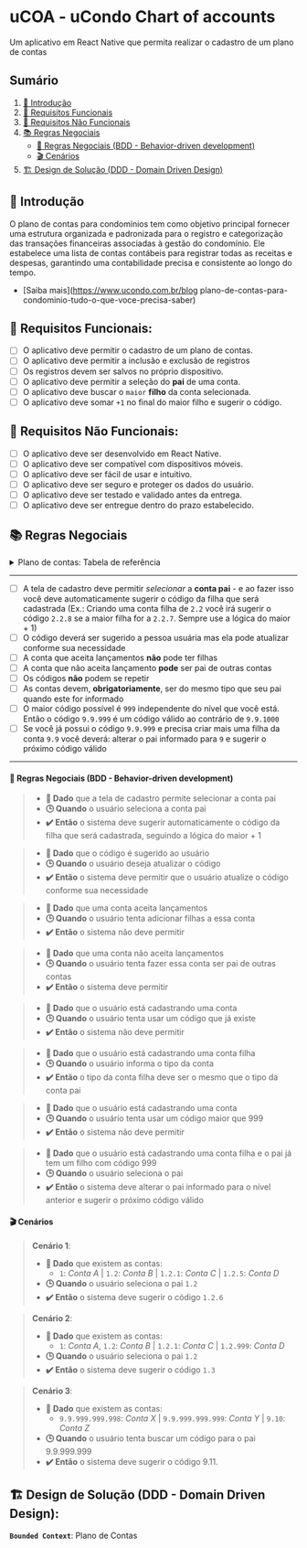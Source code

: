 # uCOA - uCondo Chart of accounts
Um aplicativo em React Native que permita realizar o cadastro de um plano de contas

## Sumário
1. [📖 Introdução](#introdução)
2. [📝 Requisitos Funcionais](#requisitos-funcionais)
3. [🔧 Requisitos Não Funcionais](#requisitos-não-funcionais)
4. [📚 Regras Negociais](#regras-negociais)
   - [🧪 Regras Negociais (BDD - Behavior-driven development)](#regras-negociais-bdd)
   - [🎬 Cenários](#cenários)
5. [🏗️ Design de Solução (DDD - Domain Driven Design)](#design-de-solução)

## 📖 Introdução
O plano de contas para condomínios tem como objetivo principal fornecer uma estrutura organizada e padronizada para o registro e categorização das transações financeiras associadas à gestão do condomínio. Ele estabelece uma lista de contas contábeis para registrar todas as receitas e despesas, garantindo uma contabilidade precisa e consistente ao longo do tempo.

- [Saiba mais](https://www.ucondo.com.br/blog plano-de-contas-para-condominio-tudo-o-que-voce-precisa-saber)


## 📝 Requisitos Funcionais:

- [ ] O aplicativo deve permitir o cadastro de um plano de contas.
- [ ] O aplicativo deve permitir a inclusão e exclusão de registros
- [ ] Os registros devem ser salvos no próprio dispositivo.
- [ ] O aplicativo deve permitir a seleção do **pai** de uma conta.
- [ ] O aplicativo deve buscar o `maior` **filho** da conta selecionada.
- [ ] O aplicativo deve somar `+1` no final do maior filho e sugerir o código.

## 🔧 Requisitos Não Funcionais:

- [ ] O aplicativo deve ser desenvolvido em React Native.
- [ ] O aplicativo deve ser compatível com dispositivos móveis.
- [ ] O aplicativo deve ser fácil de usar e intuitivo.
- [ ] O aplicativo deve ser seguro e proteger os dados do usuário.
- [ ] O aplicativo deve ser testado e validado antes da entrega.
- [ ] O aplicativo deve ser entregue dentro do prazo estabelecido.

## 📚 Regras Negociais

<details>
    <summary>Plano de contas: Tabela de referência</summary>

| Código | Nome da conta | Tipo | Aceita Lançamentos |
|--------|---------------|------|--------------------|
| 1 | Receitas | Receita | Não |
| 1.1 | Taxa condominial | Receita | Sim |
| 1.2 | Reserva de dependência | Receita | Sim |
| 1.3 | Multas | Receita | Sim |
| 1.4 | Juros | Receita | Sim |
| 1.5 | Multa condominial | Receita | Sim |
| 1.6 | Água | Receita | Sim |
| 1.7 | Gás | Receita | Sim |
| 1.8 | Luz e energia | Receita | Sim |
| 1.9 | Fundo de reserva | Receita | Sim |
| 1.10 | Fundo de obras | Receita | Sim |
| 1.11 | Correção monetária | Receita | Sim |
| 1.12 | Transferência entre contas | Receita | Sim |
| 1.13 | Pagamento duplicado | Receita | Sim |
| 1.14 | Cobrança | Receita | Sim |
| 1.15 | Crédito | Receita | Sim |
| 1.16 | Água mineral | Receita | Sim |
| 1.17 | Estorno taxa de resgate | Receita | Sim |
| 1.18 | Acordo | Receita | Sim |
| 1.19 | Honorários | Receita | Sim |
| 2 | Despesas | Despesa | Não |
| 2.1 | Com pessoal | Despesa | Não |
| 2.1.1 | Salário | Despesa | Sim |
| 2.1.2 | Adiantamento salarial | Despesa | Sim |
| 2.1.3 | Hora extra | Despesa | Sim |
| 2.1.4 | Férias | Despesa | Sim |
| 2.1.5 | 13º salário | Despesa | Sim |
| 2.1.6 | Adiantamento 13º salário | Despesa | Sim |
| 2.1.7 | Adicional de função | Despesa | Sim |
| 2.1.8 | Aviso prévio | Despesa | Sim |
| 2.1.9 | INSS | Despesa | Sim |
| 2.1.10 | FGTS | Despesa | Sim |
| 2.1.11 | PIS | Despesa | Sim |
| 2.1.12 | Vale refeição | Despesa | Sim |
| 2.1.13 | Vale transporte | Despesa | Sim |
| 2.1.14 | Cesta básica | Despesa | Sim |
| 2.1.15 | Acordo trabalhista | Despesa | Sim |
| 2.2 | Mensais | Despesa | Não |
| 2.2.1 | Energia elétrica | Despesa | Sim |
| 2.2.2 | Água e esgoto | Despesa | Sim |
| 2.2.3 | Taxa de administração | Despesa | Sim |
| 2.2.4 | Gás | Despesa | Sim |
| 2.2.5 | Seguro obrigatório | Despesa | Sim |
| 2.2.6 | Telefone | Despesa | Sim |
| 2.2.7 | Softwares e aplicativos | Despesa | Sim |
| 2.3 | Manutenção | Despesa | Não |
| 2.3.1 | Elevador | Despesa | Sim |
| 2.3.2 | Limpeza e conservação | Despesa | Sim |
| 2.3.3 | Jardinagem | Despesa | Sim |
| 2.4 | Diversas | Despesa | Não |
| 2.4.1 | Honorários de advogado | Despesa | Sim |
| 2.4.2 | Xerox | Despesa | Sim |
| 2.4.3 | Correios | Despesa | Sim |
| 2.4.4 | Despesas judiciais | Despesa | Sim |
| 2.4.5 | Multas | Despesa | Sim |
| 2.4.6 | Juros | Despesa | Sim |
| 2.4.7 | Transferência entre contas | Despesa | Sim |
| 3 | Despesas bancárias | Despesa | Não |
| 3.1 | Registro de boletos | Despesa | Sim |
| 3.2 | Processamento de boletos | Despesa | Sim |
| 3.3 | Registro e processamento de boletos | Despesa | Sim |
| 3.4 | Resgates | Despesa | Sim |
| 4 | Outras receitas | Receita | Não |
| 4.1 | Rendimento de poupança | Receita | Sim |
| 4.2 | Rendimento de investimentos | Receita | Sim |

</details>

---

- [ ] A tela de cadastro deve permitir _selecionar_ a **conta pai** - e ao fazer isso você deve automaticamente sugerir o código da filha que será cadastrada (Ex.: Criando uma conta filha de `2.2` você irá sugerir o código `2.2.8` se a maior filha for a `2.2.7`. Sempre use a lógica do maior + 1)
- [ ] O código deverá ser sugerido a pessoa usuária mas ela pode atualizar conforme sua necessidade
- [ ] A conta que aceita lançamentos **não** pode ter filhas
- [ ] A conta que não aceita lançamento **pode** ser pai de outras contas
- [ ] Os códigos **não** podem se repetir
- [ ] As contas devem, **obrigatoriamente**, ser do mesmo tipo que seu pai quando este for informado
- [ ] O maior código possível é `999` independente do nível que você está. Então o código `9.9.999` é um código válido ao contrário de `9.9.1000`
- [ ] Se você já possui o código `9.9.999` e precisa criar mais uma filha da conta `9.9` você deverá: alterar o pai informado para `9` e sugerir o próximo código válido

___

#### 🧪 Regras Negociais (BDD - Behavior-driven development)
> - **📌 Dado** que a tela de cadastro permite selecionar a conta pai
> - **🕒 Quando** o usuário seleciona a conta pai
> - **✔️ Então** o sistema deve sugerir automaticamente o código da filha que será cadastrada, seguindo a lógica do maior + 1

> - **📌 Dado** que o código é sugerido ao usuário
> - **🕒 Quando** o usuário deseja atualizar o código
> - **✔️ Então** o sistema deve permitir que o usuário atualize o código conforme sua necessidade

> - **📌 Dado** que uma conta aceita lançamentos
> - **🕒 Quando** o usuário tenta adicionar filhas a essa conta
> - **✔️ Então** o sistema não deve permitir

> - **📌 Dado** que uma conta não aceita lançamentos
> - **🕒 Quando** o usuário tenta fazer essa conta ser pai de outras contas
> - **✔️ Então** o sistema deve permitir

> - **📌 Dado** que o usuário está cadastrando uma conta
> - **🕒 Quando** o usuário tenta usar um código que já existe
> - **✔️ Então** o sistema não deve permitir

> - **📌 Dado** que o usuário está cadastrando uma conta filha
> - **🕒 Quando** o usuário informa o tipo da conta
> - **✔️ Então** o tipo da conta filha deve ser o mesmo que o tipo da conta pai

> - **📌 Dado** que o usuário está cadastrando uma conta
> - **🕒 Quando** o usuário tenta usar um código maior que 999
> - **✔️ Então** o sistema não deve permitir

> - **📌 Dado** que o usuário está cadastrando uma conta filha e o pai já tem um filho com código 999
> - **🕒 Quando** o usuário seleciona o pai
> - **✔️ Então** o sistema deve alterar o pai informado para o nível anterior e sugerir o próximo código válido

#### 🎬 Cenários
> **Cenário 1**:
> - **📌 Dado** que existem as contas:
>   - `1`: _Conta A_ | `1.2`: _Conta B_ | `1.2.1`: _Conta C_ | `1.2.5`: _Conta D_
> - **🕒 Quando** o usuário seleciona o pai `1.2`
> - **✔️ Então** o sistema deve sugerir o código `1.2.6`

> **Cenário 2**:
> - **📌 Dado** que existem as contas:
>   - `1`: _Conta A_, `1.2`: _Conta B_ | `1.2.1`: _Conta C_ | `1.2.999`: _Conta D_
> - **🕒 Quando** o usuário seleciona o pai `1.2`
> - **✔️ Então** o sistema deve sugerir o código `1.3`

> **Cenário 3**:
> - **📌 Dado** que existem as contas:
>   - `9.9.999.999.998`: _Conta X_ | `9.9.999.999.999`: _Conta Y_ | `9.10`: _Conta Z_
> - **🕒 Quando** o usuário tenta buscar um código para o pai 9.9.999.999
> - **✔️ Então** o sistema deve sugerir o código 9.11.

## 🏗️ Design de Solução (DDD - Domain Driven Design):

**`Bounded Context`**: Plano de Contas